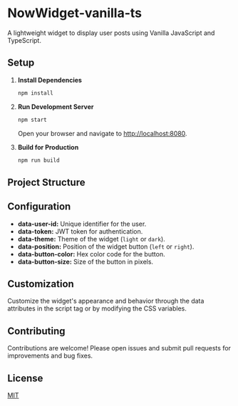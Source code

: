 # NowWidget-vanilla-ts

A lightweight widget to display user posts using Vanilla JavaScript and TypeScript.

## Setup

1. **Install Dependencies**

   ```bash
   npm install
   ```

2. **Run Development Server**

   ```bash
   npm start
   ```

   Open your browser and navigate to [http://localhost:8080](http://localhost:8080).

3. **Build for Production**
   ```bash
   npm run build
   ```

## Project Structure

## Configuration

- **data-user-id:** Unique identifier for the user.
- **data-token:** JWT token for authentication.
- **data-theme:** Theme of the widget (`light` or `dark`).
- **data-position:** Position of the widget button (`left` or `right`).
- **data-button-color:** Hex color code for the button.
- **data-button-size:** Size of the button in pixels.

## Customization

Customize the widget's appearance and behavior through the data attributes in the script tag or by modifying the CSS variables.

## Contributing

Contributions are welcome! Please open issues and submit pull requests for improvements and bug fixes.

## License

[MIT](LICENSE)
